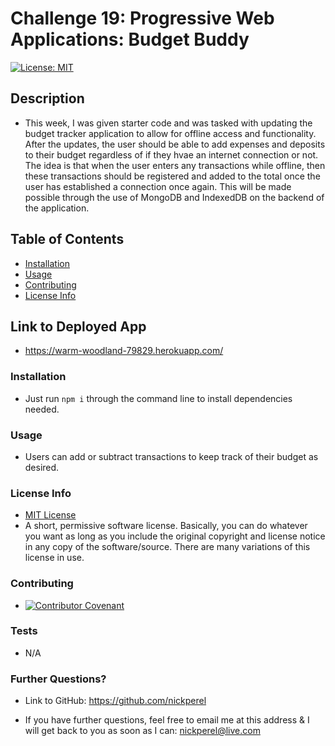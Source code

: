 # Challenge 19: Progressive Web Applications: Budget Buddy
  [![License: MIT](https://img.shields.io/badge/License-MIT-yellow.svg)](https://opensource.org/licenses/MIT)

  ## Description
  
  * This week, I was given starter code and was tasked with updating the budget tracker application to allow for offline access and functionality. After the updates, the user should be able to add expenses and deposits to their budget regardless of if they hvae an internet connection or not. The idea is that when the user enters any transactions while offline, then these transactions should be registered and added to the total once the user has established a connection once again. This will be made possible through the use of MongoDB and IndexedDB on the backend of the application.

  ## Table of Contents

  * [Installation](#installation)
  * [Usage](#usage)
  * [Contributing](#contributing)
  * [License Info](#license-info)

  ## Link to Deployed App

  * https://warm-woodland-79829.herokuapp.com/ 

  ### Installation
  
  * Just run ```npm i``` through the command line to install dependencies needed.

  ### Usage

  * Users can add or subtract transactions to keep track of their budget as desired.

  ### License Info
  * [MIT License](https://opensource.org/licenses/MIT)
  * A short, permissive software license. Basically, you can do whatever you want as long as you include the original copyright and license notice in any copy of the software/source.  There are many variations of this license in use.
  
  ### Contributing

  * [![Contributor Covenant](https://img.shields.io/badge/Contributor%20Covenant-2.1-4baaaa.svg)](code_of_conduct.md)

  ### Tests

  * N/A

  ### Further Questions?

  * Link to GitHub: https://github.com/nickperel

  * If you have further questions, feel free to email me at this address & I will get back to you as soon as I can: nickperel@live.com

